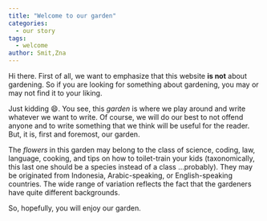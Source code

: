 ```yaml
---
title: "Welcome to our garden"
categories:
  - our story
tags:
  - welcome
author: Smit,Zna
---
```

Hi there. First of all, we want to emphasize that this website **is not** about gardening. So if you are looking for something about gardening, you may or may not find it to your liking.

Just kidding :smile:. You see, this *garden* is where we play around and write whatever we want to write. Of course, we will do our best to not offend anyone and to write something that we think will be useful for the reader. But, it is, first and foremost, our garden.

The *flowers* in this garden may belong to the class of science, coding, law, language, cooking, and tips on how to toilet-train your kids (taxonomically, this last one should be a species instead of a class ...probably). They may be originated from Indonesia, Arabic-speaking, or English-speaking countries. The wide range of variation reflects the fact that the gardeners have quite different backgrounds.

So, hopefully, you will enjoy our garden.